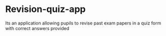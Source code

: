 # Revision-quiz-app
Its an application allowing pupils to revise past exam papers in a quiz form with correct answers provided 
